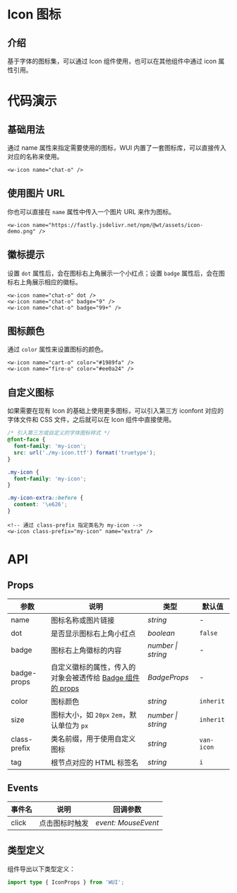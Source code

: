 # Icon 图标
## 介绍
基于字体的图标集，可以通过 Icon 组件使用，也可以在其他组件中通过 icon 属性引用。
# 代码演示

## 基础用法
通过 name 属性来指定需要使用的图标，WUI 内置了一套图标库，可以直接传入对应的名称来使用。
<w-icon name="chat-o" />

```vue
<w-icon name="chat-o" />
```
## 使用图片 URL
你也可以直接在 `name` 属性中传入一个图片 URL 来作为图标。
<w-icon name="https://fastly.jsdelivr.net/npm/@wt/assets/icon-demo.png" />

```vue
<w-icon name="https://fastly.jsdelivr.net/npm/@wt/assets/icon-demo.png" />
```
## 徽标提示
设置 `dot` 属性后，会在图标右上角展示一个小红点；设置 `badge` 属性后，会在图标右上角展示相应的徽标。
<w-icon name="chat-o" dot />
<w-icon name="chat-o" badge="9" />
<w-icon name="chat-o" badge="99+" />

```vue
<w-icon name="chat-o" dot />
<w-icon name="chat-o" badge="9" />
<w-icon name="chat-o" badge="99+" />
```
## 图标颜色
通过 `color` 属性来设置图标的颜色。
<w-icon name="cart-o" color="#1989fa" />
<w-icon name="fire-o" color="#ee0a24" />

```vue
<w-icon name="cart-o" color="#1989fa" />
<w-icon name="fire-o" color="#ee0a24" />
```
## 自定义图标
如果需要在现有 Icon 的基础上使用更多图标，可以引入第三方 iconfont 对应的字体文件和 CSS 文件，之后就可以在 Icon 组件中直接使用。
```css
/* 引入第三方或自定义的字体图标样式 */
@font-face {
  font-family: 'my-icon';
  src: url('./my-icon.ttf') format('truetype');
}

.my-icon {
  font-family: 'my-icon';
}

.my-icon-extra::before {
  content: '\e626';
}
```
```vue
<!-- 通过 class-prefix 指定类名为 my-icon -->
<w-icon class-prefix="my-icon" name="extra" />
```
# API

## Props

| 参数         | 说明                                                                          | 类型               | 默认值     |
| ------------ | ----------------------------------------------------------------------------- | ------------------ | ---------- |
| name         | 图标名称或图片链接                                                            | _string_           | -          |
| dot          | 是否显示图标右上角小红点                                                      | _boolean_          | `false`    |
| badge        | 图标右上角徽标的内容                                                          | _number \| string_ | -          |
| badge-props  | 自定义徽标的属性，传入的对象会被透传给 [Badge 组件的 props](badge.html#props) | _BadgeProps_       | -          |
| color        | 图标颜色                                                                      | _string_           | `inherit`  |
| size         | 图标大小，如 `20px` `2em`，默认单位为 `px`                                    | _number \| string_ | `inherit`  |
| class-prefix | 类名前缀，用于使用自定义图标                                                  | _string_           | `van-icon` |
| tag          | 根节点对应的 HTML 标签名                                                      | _string_           | `i`        |

## Events

| 事件名 | 说明           | 回调参数            |
| ------ | -------------- | ------------------- |
| click  | 点击图标时触发 | _event: MouseEvent_ |

## 类型定义

组件导出以下类型定义：

```ts
import type { IconProps } from 'WUI';
```

